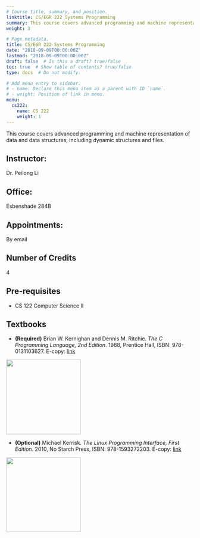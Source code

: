 ```yaml
---
# Course title, summary, and position.
linktitle: CS/EGR 222 Systems Programming
summary: This course covers advanced programming and machine representation of data and data structures, including dynamic structures and files.
weight: 3

# Page metadata.
title: CS/EGR 222 Systems Programming
date: "2018-09-09T00:00:00Z"
lastmod: "2018-09-09T00:00:00Z"
draft: false  # Is this a draft? true/false
toc: true  # Show table of contents? true/false
type: docs  # Do not modify.

# Add menu entry to sidebar.
# - name: Declare this menu item as a parent with ID `name`.
# - weight: Position of link in menu.
menu:
  cs222:
    name: CS 222
    weight: 1
---
```



This course covers advanced programming and machine representation of data and data structures, including dynamic structures and files.

## Instructor:

Dr. Peilong Li

## Office:

Esbenshade 284B

## Appointments:

By email

## Number of Credits

4

## Pre-requisites

* CS 122 Computer Science II

## Textbooks

* **(Required)** Brian W. Kernighan and Dennis M. Ritchie.
*The C Programming Language, 2nd Edition*.
1988, Prentice Hall,
ISBN: 978-0131103627.
E-copy: [link](https://kremlin.cc/k&r.pdf)
<img src="https://images-na.ssl-images-amazon.com/images/I/41h%2B7zx%2BhFL._SX376_BO1,204,203,200_.jpg" width="200">

* **(Optional)** Michael Kerrisk.
*The Linux Programming Interface, First Edition*.
2010, No Starch Press,
ISBN: 978-1593272203.
E-copy: [link](https://github.com/shihyu/Linux_Programming/blob/master/books/The%20Linux%20Programming%20Interface%20-%20A%20Linux%20and%20UNIX%20System%20Programming%20Handbook.pdf)
<img src="https://images-na.ssl-images-amazon.com/images/I/51GhTMoAspL._SX376_BO1,204,203,200_.jpg" width="200">
